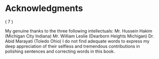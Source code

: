 Acknowledgments
===============

( 7 )

My genuine thanks to the three following intellectuals: Mr. Hussein
Hakim (Michigan City Indiana) Mr. William Leslie (Dearborn Heights
Michigan) Dr. Abid Marayati (Toledo Ohio) I do not find adequate words
to express my deep appreciation of their selfless and tremendous
contributions in polishing sentences and correcting words in this book.
